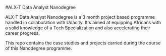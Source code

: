 #ALX-T Data Analyst  Nanodegree 

ALX-T Data Analyst Nanodegree is a 3 month project based programme handled in collaboration with Udacity. It's aimed at equipping Africans with a solid knowledge of a Tech Specialization and also accelerating their career progress.

This repo contains the case studies and projects carried during the course of this Nanodegree programme.
